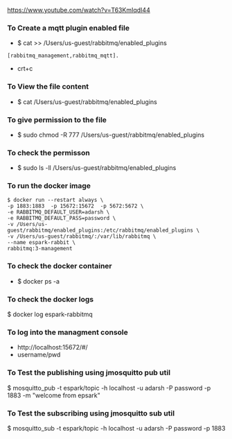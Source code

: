 
https://www.youtube.com/watch?v=T63KmIqdI44

### To Create a mqtt plugin enabled file 

* $ cat >>  /Users/us-guest/rabbitmq/enabled_plugins 
```
[rabbitmq_management,rabbitmq_mqtt].

```
* crt+c


### To View the file content 
* $ cat /Users/us-guest/rabbitmq/enabled_plugins

### To give permission to the file 
* $ sudo chmod -R 777 /Users/us-guest/rabbitmq/enabled_plugins


### To check the permisson 
* $  sudo ls -ll  /Users/us-guest/rabbitmq/enabled_plugins

### To run the docker image 
```
$ docker run --restart always \
-p 1883:1883  -p 15672:15672  -p 5672:5672 \
-e RABBITMQ_DEFAULT_USER=adarsh \
-e RABBITMQ_DEFAULT_PASS=password \
-v /Users/us-guest/rabbitmq/enabled_plugins:/etc/rabbitmq/enabled_plugins \
-v /Users/us-guest/rabbitmq/:/var/lib/rabbitmq \
--name espark-rabbit \
rabbitmq:3-management
```


### To check the docker container 
* $ docker ps -a 

### To check the docker logs 
$ docker log espark-rabbitmq

### To log into the managment console 
* http://localhost:15672/#/
* username/pwd 

### To Test the publishing using jmosquitto pub util 
$ mosquitto_pub -t espark/topic -h localhost -u adarsh -P password -p 1883 -m "welcome from epsark"

### To Test the subscribing using jmosquitto sub util 
$ mosquitto_sub -t espark/topic -h localhost -u adarsh -P password -p 1883 